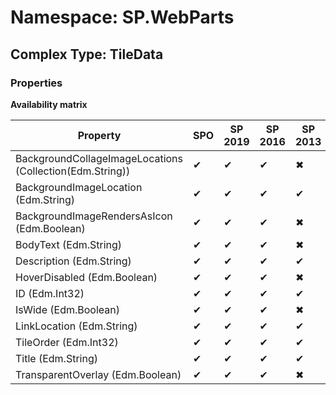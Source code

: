 # Namespace: SP.WebParts

## Complex Type: TileData

### Properties

**Availability matrix**

Property | SPO | SP 2019 | SP 2016 | SP 2013
----------|-----|---------|---------|--------
BackgroundCollageImageLocations (Collection(Edm.String)) | ✔ | ✔ | ✔ | ✖
BackgroundImageLocation (Edm.String) | ✔ | ✔ | ✔ | ✔
BackgroundImageRendersAsIcon (Edm.Boolean) | ✔ | ✔ | ✔ | ✖
BodyText (Edm.String) | ✔ | ✔ | ✔ | ✖
Description (Edm.String) | ✔ | ✔ | ✔ | ✔
HoverDisabled (Edm.Boolean) | ✔ | ✔ | ✔ | ✖
ID (Edm.Int32) | ✔ | ✔ | ✔ | ✔
IsWide (Edm.Boolean) | ✔ | ✔ | ✔ | ✖
LinkLocation (Edm.String) | ✔ | ✔ | ✔ | ✔
TileOrder (Edm.Int32) | ✔ | ✔ | ✔ | ✔
Title (Edm.String) | ✔ | ✔ | ✔ | ✔
TransparentOverlay (Edm.Boolean) | ✔ | ✔ | ✔ | ✖
